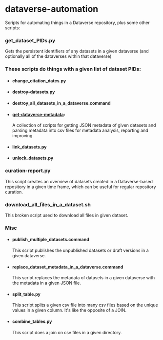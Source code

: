 # dataverse-automation
Scripts for automating things in a Dataverse repository, plus some other scripts:

### get_dataset_PIDs.py
Gets the persistent identifiers of any datasets in a given dataverse (and optionally all of the dataverses within that dataverse)

### These scripts do things with a given list of dataset PIDs:

- #### change_citation_dates.py
- #### destroy-datasets.py
- #### destroy_all_datasets_in_a_dataverse.command
- #### [get-dataverse-metadata](https://github.com/jggautier/dataverse-scripts/tree/master/get-dataverse-metadata):
  A collection of scripts for getting JSON metadata of given datasets and parsing metadata into csv files for metadata analysis, reporting and improving.
- #### link_datasets.py
- #### unlock_datasets.py

### curation-report.py
This script creates an overview of datasets created in a Dataverse-based repository in a given time frame, which can be useful for regular repository curation.

### download_all_files_in_a_dataset.sh
This broken script used to download all files in given dataset.

### Misc
- #### publish_multiple_datasets.command
  This script publishes the unpublished datasets or draft versions in a given dataverse.
- #### replace_dataset_metadata_in_a_dataverse.command
  This script replaces the metadata of datasets in a given dataverse with the metadata in a given JSON file.
- #### split_table.py
  This script splits a given csv file into many csv files based on the unique values in a given column. It's like the opposite of a JOIN.
- #### combine_tables.py
  This script does a join on csv files in a given directory.
